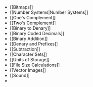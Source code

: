- [[Bitmaps]]
- [[Number Systems|Number Systems]]
- [[One's Complement]]
- [[Two's Complement]]
- [[Binary to Denary]]
- [[Binary Coded Decimals]]
- [[Binary Addition]]
- [[Denary and Prefixes]]
- [[Subtraction]]
- [[Character Sets]]
- [[Units of Storage]]
- [[File Size Calculations]]
- [[Vector Images]]
- [[Sound]]
- 